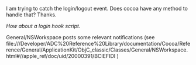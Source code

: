 

I am trying to catch the login/logout event.  Does cocoa have any method to handle that? Thanks.

*How about a login hook script.*

General/NSWorkspace posts some relevant notifications (see file:///Developer/ADC%20Reference%20Library/documentation/Cocoa/Reference/General/ApplicationKit/ObjC_classic/Classes/General/NSWorkspace.html#//apple_ref/doc/uid/20000391/BCIEFIDI )
